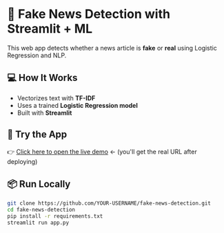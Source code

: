 # 📰 Fake News Detection with Streamlit + ML

This web app detects whether a news article is **fake** or **real** using Logistic Regression and NLP.

## 💻 How It Works

- Vectorizes text with **TF-IDF**
- Uses a trained **Logistic Regression model**
- Built with **Streamlit**

## 🚀 Try the App
👉 [Click here to open the live demo](https://fake-news-detection.streamlit.app) ← (you'll get the real URL after deploying)

## 📦 Run Locally

```bash
git clone https://github.com/YOUR-USERNAME/fake-news-detection.git
cd fake-news-detection
pip install -r requirements.txt
streamlit run app.py
```
